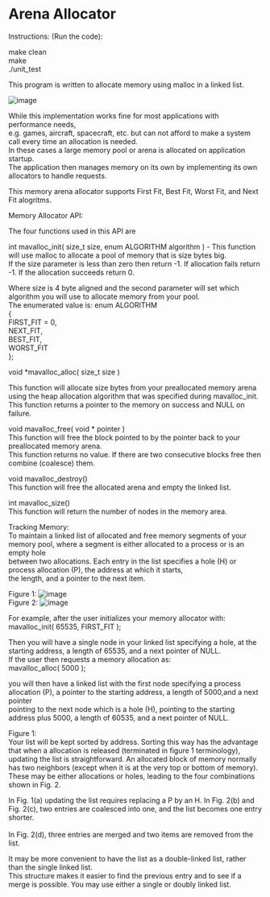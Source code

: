 # Arena Allocator 

Instructions: (Run the code):

make clean <br />
make <br />
./unit_test <br />

This program is written to allocate memory using malloc in a linked list. <br />

![image](https://user-images.githubusercontent.com/60457052/168406260-d5ed7101-3e28-40c2-83a5-5e584558be33.png)

While this implementation works fine for most applications with performance needs, <br />
e.g. games, aircraft, spacecraft, etc. but can not afford to make a system call every time an allocation is needed. <br /> 
In these cases a large memory pool or arena is allocated on application startup. <br />
The application then manages memory on its own by implementing its own allocators to handle requests. <br />

This memory arena allocator supports First Fit, Best Fit, Worst Fit, and Next Fit alogritms. <br />

Memory Allocator API: <br />

The four functions used in this API are <br />

int mavalloc_init( size_t size, enum ALGORITHM algorithm ) - This function will use malloc to allocate a pool of memory that is size bytes big. <br />
If the size parameter is less than zero then return -1. If allocation fails return -1. If the allocation succeeds return 0. <br />

Where size is 4 byte aligned and the second parameter will set which algorithm you will use to allocate memory from your pool. <br />
The enumerated value is: enum ALGORITHM <br />
{ <br />
FIRST_FIT = 0, <br />
NEXT_FIT, <br />
BEST_FIT, <br />
WORST_FIT <br />
}; <br />

void *mavalloc_alloc( size_t size ) <br />

This function will allocate size bytes from your preallocated memory arena using the heap allocation algorithm that was specified during mavalloc_init. <br /> 
This function returns a pointer to the memory on success and NULL on failure. <br />

void mavalloc_free( void * pointer ) <br />
This function will free the block pointed to by the pointer back to your preallocated memory arena. <br />
This function returns no value. If there are two consecutive blocks free then combine (coalesce) them.  <br />

void mavalloc_destroy() <br />
This function will free the allocated arena and empty the linked list. <br />

int mavalloc_size() <br />
This function will return the number of nodes in the memory area. <br />


Tracking Memory: <br />
To maintain a linked list of allocated and free memory segments of your memory pool, where a segment is either allocated to a process or is an empty hole <br />
between two allocations. Each entry in the list specifies a hole (H) or process allocation (P), the address at which it starts, <br /> 
the length, and a pointer to the next item. <br />

Figure 1: ![image](https://user-images.githubusercontent.com/60457052/168406245-ca608a5d-c2d5-401c-ba21-1f3a14182167.png) <br /> 
Figure 2: ![image](https://user-images.githubusercontent.com/60457052/168406363-cfc714a8-c1ed-4f06-9256-568108d80672.png) <br />

For example, after the user initializes your memory allocator with: <br />
mavalloc_init( 65535, FIRST_FIT ); <br />

Then you will have a single node in your linked list specifying a hole, at the starting address, a length of 65535, and a next pointer of NULL. <br />
If the user then requests a memory allocation as: <br />
mavalloc_alloc( 5000 ); <br />

you will then have a linked list with the first node specifying a process allocation (P), a pointer to the starting address, a length of 5000,and a next pointer <br /> pointing to the next node which is a hole (H), pointing to the starting address plus 5000, a length of 60535, and a next pointer of NULL. <br />

Figure 1: <br />
Your list will be kept sorted by address. Sorting this way has the advantage that when a allocation is released (terminated in figure 1 terminology), <br /> 
updating the list is straightforward. An allocated block of memory normally has two neighbors (except when it is at the very top or bottom of memory). <br /> 
These may be either allocations or holes, leading to the four combinations shown in Fig. 2. <br /> 

In Fig. 1(a) updating the list requires replacing a P by an H. 
In Fig. 2(b) and Fig. 2(c), two entries are coalesced into one, and the list becomes one entry shorter. <br />  
In Fig. 2(d), three entries are merged and two items are removed from the list. <br />

It may be more convenient to have the list as a double-linked list, rather than the single linked list. <br />
This structure makes it easier to find the previous entry and to see if a merge is possible. You may use either a single or doubly linked list. <br />





